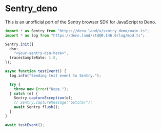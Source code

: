 # Sentry_deno

This is an unofficial port of the Sentry browser SDK for JavaScript to Deno.

```ts
import * as Sentry from "https://deno.land/x/sentry_deno/main.ts";
import * as log from "https://deno.land/std@0.146.0/log/mod.ts";

Sentry.init({
  dsn:
    "<your-sentry-dsn-here>",
  tracesSampleRate: 1.0,
});

async function testEvent() {
  log.info("Sending test event to Sentry.");

  try {
    throw new Error("Nope.");
  } catch (e) {
    Sentry.captureException(e);
    // Sentry.captureMessage("Gotcha!");
    await Sentry.flush();
  }
}

await testEvent();
```
